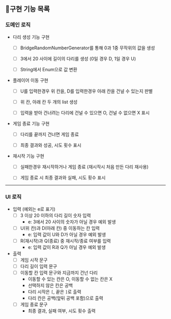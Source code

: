 ## 📝구현 기능 목록


### 도메인 로직

- 다리 생성 기능 구현
  - [ ] BridgeRandomNumberGenerator를 통해 0과 1중 무작위의 값을 생성
  - [ ] 3에서 20 사이에 길이의 다리를 생성 (0일 경우 D, 1일 경우 U)
  - [ ] String에서 Enum으로 값 변환


- 플레이어 이동 구현
  - [ ] U를 입력한경우 위 칸을, D를 입력한경우 아래 칸을 건널 수 있는지 판별
  - [ ] 위 칸, 아래 칸 두 개의 list 생성
  - [ ] 입력을 받아 건너려는 다리에 건널 수 있으면 O, 건널 수 없으면 X 표시

  
- 게임 종료 기능 구현
  - [ ] 다리를 끝까지 건너면 게임 종료
  - [ ] 최종 결과와 성공, 시도 횟수 표시
  

- 재시작 기능 구현
  - [ ] 실패한경우 재시작하거나 게임 종료 (재시작시 처음 만든 다리 재사용)
  - [ ] 게임 종료 시 최종 결과와 실패, 시도 횟수 표시


<hr>


### UI 로직

- 입력 (예외는 e로 표기)
  - [ ] 3 이상 20 이하의 다리 길이 숫자 입력
    - e: 3에서 20 사이의 숫자가 아닐 경우 예외 발생
  - [ ] U(위 칸)과 D(아래 칸) 중 이동하는 칸 입력
    - e: 입력 값이 U와 D가 아닐 경우 예외 발생
  - [ ] R(재시작)과 Q(종료) 중 재시작/종료 여부를 입력
    - e: 입력 값이 R과 Q가 아닐 경우 예외 발생


- 출력
  - [ ] 게임 시작 문구
  - [ ] 다리 길이 입력 문구
  - [ ] 이동할 칸 입력 문구와 지금까지 건넌 다리
    - 이동할 수 있는 칸은 O, 이동할 수 없는 칸은 X
    - 선택하지 않은 칸은 공백
    - 다리 시작은 `[`, 끝은 `]`로 출력
    - 다리 칸은 공백(앞뒤 공백 포함)으로 출력
  - [ ] 게임 종료 문구
    - 최종 결과, 실패 여부, 시도 횟수 출력




